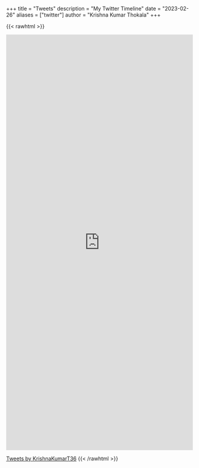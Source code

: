 +++
title = "Tweets"
description = "My Twitter Timeline"
date = "2023-02-26"
aliases = ["twitter"]
author = "Krishna Kumar Thokala"
+++

{{< rawhtml >}}
<div>
<iframe src="https://www.linkedin.com/embed/feed/update/urn:li:share:6980729100302782464" height="1124" width="504" frameborder="0" allowfullscreen="" title="Embedded post"></iframe>
</div>

<a class="twitter-timeline" href="https://twitter.com/KrishnaKumarT36?ref_src=twsrc%5Etfw">Tweets by KrishnaKumarT36</a> <script async src="https://platform.twitter.com/widgets.js" charset="utf-8"></script>
{{< /rawhtml >}}

